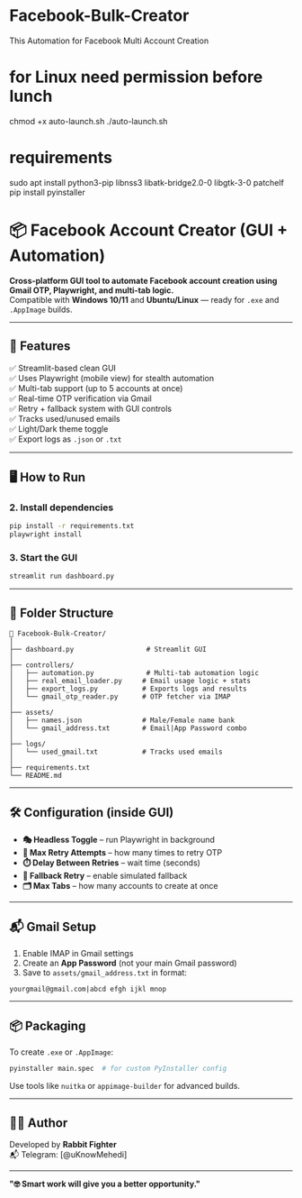 # Facebook-Bulk-Creator
This Automation for Facebook Multi Account Creation

# for Linux need permission before lunch
chmod +x auto-launch.sh
./auto-launch.sh
# requirements
sudo apt install python3-pip libnss3 libatk-bridge2.0-0 libgtk-3-0 patchelf
pip install pyinstaller

# 📦 Facebook Account Creator (GUI + Automation)

**Cross-platform GUI tool to automate Facebook account creation using Gmail OTP, Playwright, and multi-tab logic.**  
Compatible with **Windows 10/11** and **Ubuntu/Linux** — ready for `.exe` and `.AppImage` builds.

---

## 🎯 Features

✅ Streamlit-based clean GUI  
✅ Uses Playwright (mobile view) for stealth automation  
✅ Multi-tab support (up to 5 accounts at once)  
✅ Real-time OTP verification via Gmail  
✅ Retry + fallback system with GUI controls  
✅ Tracks used/unused emails  
✅ Light/Dark theme toggle  
✅ Export logs as `.json` or `.txt`

---

## 🖥️ How to Run

### 2. Install dependencies

```bash
pip install -r requirements.txt
playwright install
```

### 3. Start the GUI

```bash
streamlit run dashboard.py
```

---

## 📁 Folder Structure

```
📂 Facebook-Bulk-Creator/
│
├── dashboard.py                  # Streamlit GUI
│
├── controllers/
│   ├── automation.py             # Multi-tab automation logic
│   ├── real_email_loader.py     # Email usage logic + stats
│   ├── export_logs.py           # Exports logs and results
│   └── gmail_otp_reader.py      # OTP fetcher via IMAP
│
├── assets/
│   ├── names.json               # Male/Female name bank
│   └── gmail_address.txt        # Email|App Password combo
│
├── logs/
│   └── used_gmail.txt           # Tracks used emails
│
├── requirements.txt
└── README.md
```

---

## 🛠️ Configuration (inside GUI)

- **🎭 Headless Toggle** – run Playwright in background  
- **🔁 Max Retry Attempts** – how many times to retry OTP  
- **⏱️ Delay Between Retries** – wait time (seconds)  
- **🧪 Fallback Retry** – enable simulated fallback  
- **🗂️ Max Tabs** – how many accounts to create at once  

---

## 📬 Gmail Setup

1. Enable IMAP in Gmail settings  
2. Create an **App Password** (not your main Gmail password)  
3. Save to `assets/gmail_address.txt` in format:

```
yourgmail@gmail.com|abcd efgh ijkl mnop
```

---

## 📦 Packaging

To create `.exe` or `.AppImage`:

```bash
pyinstaller main.spec  # for custom PyInstaller config
```

Use tools like `nuitka` or `appimage-builder` for advanced builds.

---

## 🧑‍💻 Author

Developed by **Rabbit Fighter**  
📬 Telegram: [@uKnowMehedi]

---

**"🤓 Smart work will give you a better opportunity."**